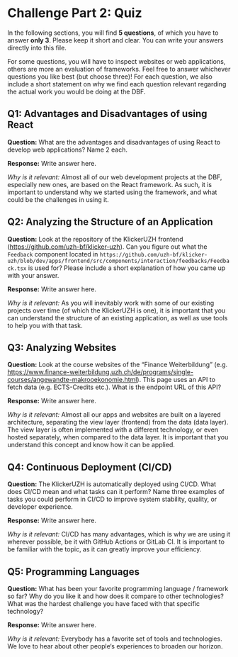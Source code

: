 # Challenge Part 2: Quiz

In the following sections, you will find **5 questions**, of which you have to answer **only 3**. Please keep it short and clear. You can write your answers directly into this file.

For some questions, you will have to inspect websites or web applications, others are more an evaluation of frameworks. Feel free to answer whichever questions you like best (but choose three)! For each question, we also include a short statement on why we find each question relevant regarding the actual work you would be doing at the DBF.

## Q1: Advantages and Disadvantages of using React

**Question:** What are the advantages and disadvantages of using React to develop web applications? Name 2 each.

**Response:** Write answer here.

_Why is it relevant:_ Almost all of our web development projects at the DBF, especially new ones, are based on the React framework. As such, it is important to understand why we started using the framework, and what could be the challenges in using it.

## Q2: Analyzing the Structure of an Application

**Question:** Look at the repository of the KlickerUZH frontend (<https://github.com/uzh-bf/klicker-uzh>). Can you figure out what the `Feedback` component located in `https://github.com/uzh-bf/klicker-uzh/blob/dev/apps/frontend/src/components/interaction/feedbacks/Feedback.tsx` is used for? Please include a short explanation of how you came up with your answer.

**Response:** Write answer here.

_Why is it relevant:_ As you will inevitably work with some of our existing projects over time (of which the KlickerUZH is one), it is important that you can understand the structure of an existing application, as well as use tools to help you with that task.

## Q3: Analyzing Websites

**Question:** Look at the course websites of the “Finance Weiterbildung” (e.g. <https://www.finance-weiterbildung.uzh.ch/de/programs/single-courses/angewandte-makrooekonomie.html>). This page uses an API to fetch data (e.g. ECTS-Credits etc.). What is the endpoint URL of this API?

**Response:** Write answer here.

_Why is it relevant:_ Almost all our apps and websites are built on a layered architecture, separating the view layer (frontend) from the data (data layer). The view layer is often implemented with a different technology, or even hosted separately, when compared to the data layer. It is important that you understand this concept and know how it can be applied.

## Q4: Continuous Deployment (CI/CD)

**Question:** The KlickerUZH is automatically deployed using CI/CD. What does CI/CD mean and what tasks can it perform? Name three examples of tasks you could perform in CI/CD to improve system stability, quality, or developer experience.

**Response:** Write answer here.

_Why is it relevant:_ CI/CD has many advantages, which is why we are using it wherever possible, be it with GitHub Actions or GitLab CI. It is important to be familiar with the topic, as it can greatly improve your efficiency.

## Q5: Programming Languages

**Question:** What has been your favorite programming language / framework so far? Why do you like it and how does it compare to other technologies? What was the hardest challenge you have faced with that specific technology?

**Response:** Write answer here.

_Why is it relevant:_ Everybody has a favorite set of tools and technologies. We love to hear about other people‘s experiences to broaden our horizon.
